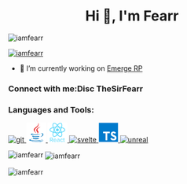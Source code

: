 <h1 align="center">Hi 👋, I'm Fearr</h1>
<p align="left"> <img src="https://komarev.com/ghpvc/?username=iamfearr&label=Profile%20views&color=0e75b6&style=flat" alt="iamfearr" /> </p>

<p align="left"> <a href="https://github.com/ryo-ma/github-profile-trophy"><img src="https://github-profile-trophy.vercel.app/?username=iamfearr" alt="iamfearr" /></a> </p>

- 🔭 I’m currently working on [Emerge RP](https://discord.gg/A3agyuBWDJ)

<h3 align="left">Connect with me:Disc TheSirFearr</h3>
<p align="left">
</p>

<h3 align="left">Languages and Tools:</h3>
<p align="left"> <a href="https://git-scm.com/" target="_blank" rel="noreferrer"> <img src="https://www.vectorlogo.zone/logos/git-scm/git-scm-icon.svg" alt="git" width="40" height="40"/> </a> <a href="https://www.java.com" target="_blank" rel="noreferrer"> <img src="https://raw.githubusercontent.com/devicons/devicon/master/icons/java/java-original.svg" alt="java" width="40" height="40"/> </a> <a href="https://reactjs.org/" target="_blank" rel="noreferrer"> <img src="https://raw.githubusercontent.com/devicons/devicon/master/icons/react/react-original-wordmark.svg" alt="react" width="40" height="40"/> </a> <a href="https://svelte.dev" target="_blank" rel="noreferrer"> <img src="https://upload.wikimedia.org/wikipedia/commons/1/1b/Svelte_Logo.svg" alt="svelte" width="40" height="40"/> </a> <a href="https://www.typescriptlang.org/" target="_blank" rel="noreferrer"> <img src="https://raw.githubusercontent.com/devicons/devicon/master/icons/typescript/typescript-original.svg" alt="typescript" width="40" height="40"/> </a> <a href="https://unrealengine.com/" target="_blank" rel="noreferrer"> <img src="https://raw.githubusercontent.com/kenangundogan/fontisto/036b7eca71aab1bef8e6a0518f7329f13ed62f6b/icons/svg/brand/unreal-engine.svg" alt="unreal" width="40" height="40"/> </a> </p>

<p><img align="left" src="https://github-readme-stats.vercel.app/api/top-langs?username=iamfearr&show_icons=true&locale=en&layout=compact" alt="iamfearr" /></p>

<p>&nbsp;<img align="center" src="https://github-readme-stats.vercel.app/api?username=iamfearr&show_icons=true&locale=en" alt="iamfearr" /></p>

<p><img align="center" src="https://github-readme-streak-stats.herokuapp.com/?user=iamfearr&" alt="iamfearr" /></p>

